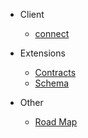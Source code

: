 - Client

  - [connect](doc/connect)

- Extensions

  - [Contracts](extensions/contracts)
  - [Schema](extensions/schema)

- Other
  - [Road Map](ROADMAP)

